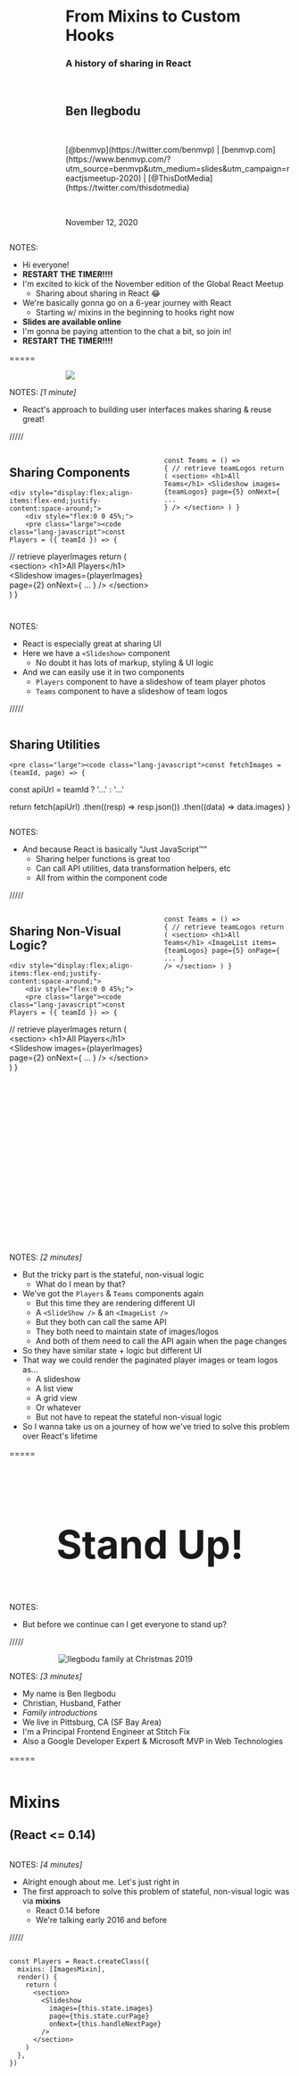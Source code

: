 <!-- .slide: data-state="title-page" data-background="url(../../img/mixins-hooks/road-nighttime-ricardo-rocha-nj1bqRzClq8-unsplash.jpg) no-repeat center" data-background-size="cover" -->

<div style="display: flex; align-items:center; justify-content: flex-end">
	<div style="width: 80%;" class="content-overlay">

  <h1>From Mixins to Custom Hooks</h1>
  <h3>A history of sharing in React</h3>

  <br />

  <h2>Ben Ilegbodu</h2>

  <br />

  <p>[@benmvp](https://twitter.com/benmvp) | [benmvp.com](https://www.benmvp.com/?utm_source=benmvp&utm_medium=slides&utm_campaign=reactjsmeetup-2020) | [@ThisDotMedia](https://twitter.com/thisdotmedia)</p>

  <br />

  <p>November 12, 2020</p>

  </div>
</div>

NOTES:
- Hi everyone!
- **RESTART THE TIMER!!!!**
- I'm excited to kick of the November edition of the Global React Meetup
  * Sharing about sharing in React 😂
- We're basically gonna go on a 6-year journey with React
  * Starting w/ mixins in the beginning to hooks right now
- **Slides are available online**
- I'm gonna be paying attention to the chat a bit, so join in!
- **RESTART THE TIMER!!!!**

=====
<!-- .slide: data-background="url(../../img/ts-react/electric-cables-john-barkiple-l090uFWoPaI-unsplash.jpg) no-repeat center" data-background-size="cover" -->

<div style="display: flex; align-items:center; justify-content: center">
	<div style="width: 60%;" class="content-overlay">
    <a href="https://reactjs.org/" target="_blank"><img src="../../img/react/react-logo.svg" class="plain" /></a>
  </div>
</div>

NOTES:
_[1 minute]_

- React's approach to building user interfaces makes sharing & reuse great!

/////
<!-- .slide: data-background="url(../../img/ts-react/electric-cables-john-barkiple-l090uFWoPaI-unsplash.jpg) no-repeat center" data-background-size="cover" -->

<div style="display:flex; justify-content: flex-start">
  <div class="content-overlay" style="width: 100%">
    <h2>Sharing Components</h2>

    <div style="display:flex;align-items:flex-end;justify-content:space-around;">
	    <div style="flex:0 0 45%;">
        <pre class="large"><code class="lang-javascript">const Players = ({ teamId }) => {
  // retrieve playerImages
  return (
    &lt;section>
      &lt;h1>All Players&lt;/h1>
      &lt;Slideshow
        images={playerImages}
        page={2}
        onNext={ ... }
      />
    &lt;/section>
  )
}</code></pre>
      </div>
      <div style="flex:0 0 45%; margin-left: 20px;">
        <pre class="large"><code class="lang-javascript">const Teams = () => {
  // retrieve teamLogos
  return (
    &lt;section>
      &lt;h1>All Teams&lt;/h1>
      &lt;Slideshow
        images={teamLogos}
        page={5}
        onNext={ ... }
      />
    &lt;/section>
  )
}</code></pre>
      </div>
      <div class="code-highlight" style="height: 295px; top: 480px;"></div>
    </div>
  </div>

  </div>
</div>

NOTES:
- React is especially great at sharing UI
- Here we have a `<Slideshow>` component
  * No doubt it has lots of markup, styling & UI logic
- And we can easily use it in two components
  * `Players` component to have a slideshow of team player photos
  * `Teams` component to have a slideshow of team logos

/////
<!-- .slide: data-background="url(../../img/ts-react/electric-cables-john-barkiple-l090uFWoPaI-unsplash.jpg) no-repeat center" data-background-size="cover" -->

<div style="display:flex; justify-content: flex-start">
  <div class="content-overlay">
    <h2>Sharing Utilities</h2>

    <pre class="large"><code class="lang-javascript">const fetchImages = (teamId, page) => {
  const apiUrl = teamId ? '...' : '...'

  return fetch(apiUrl)
    .then((resp) => resp.json())
    .then((data) => data.images)
}</code></pre>
  </div>
</div>


NOTES:
- And because React is basically "Just JavaScript™"
  * Sharing helper functions is great too
  * Can call API utilities, data transformation helpers, etc
  * All from within the component code

/////
<!-- .slide: data-background="url(../../img/ts-react/electric-cables-john-barkiple-l090uFWoPaI-unsplash.jpg) no-repeat center" data-background-size="cover" -->

<div style="display:flex; justify-content: flex-start">
  <div class="content-overlay">
    <h2>Sharing Non-Visual Logic?</h2>

    <div style="display:flex;align-items:flex-end;justify-content:space-around;">
	    <div style="flex:0 0 45%;">
        <pre class="large"><code class="lang-javascript">const Players = ({ teamId }) => {
  // retrieve playerImages
  return (
    &lt;section>
      &lt;h1>All Players&lt;/h1>
      &lt;Slideshow
        images={playerImages}
        page={2}
        onNext={ ... }
      />
    &lt;/section>
  )
}</code></pre>
      </div>
      <div style="flex:0 0 45%; margin-left: 20px;">
        <pre class="large"><code class="lang-javascript">const Teams = () => {
  // retrieve teamLogos
  return (
    &lt;section>
      &lt;h1>All Teams&lt;/h1>
      &lt;ImageList
        items={teamLogos}
        page={5}
        onPage={ ... }
      />
    &lt;/section>
  )
}</code></pre>
      </div>
    </div>
    <div class="code-highlight" style="height: 295px; top: 480px;"></div>
  </div>
</div>

NOTES:
_[2 minutes]_

- But the tricky part is the stateful, non-visual logic
  * What do I mean by that?
- We've got the `Players` & `Teams` components again
  * But this time they are rendering different UI
  * A `<SlideShow />` & an `<ImageList />`
  * But they both can call the same API
  * They both need to maintain state of images/logos
  * And both of them need to call the API again when the page changes
- So they have similar state + logic but different UI
- That way we could render the paginated player images or team logos as...
  * A slideshow
  * A list view
  * A grid view
  * Or whatever
  * But not have to repeat the stateful non-visual logic
- So I wanna take us on a journey of how we've tried to solve this problem over React's lifetime

=====

<!-- .slide: data-background="url(../../img/giphy/stand-up-steph-curry.gif) no-repeat center" data-background-size="cover" -->

<div style="display:flex; justify-content: center">
  <div class="content-overlay">
    <h1 style="font-size: 5em">Stand Up!</h1>
  </div>
</div>

NOTES:
- But before we continue can I get everyone to stand up?

/////
<!-- .slide: data-background="#000" -->

<div style="display:flex; justify-content: center">
  <div class="content-overlay" style="width: 65%">
    <img src="../../img/family/ilegbodu-family-christmas-2019.jpg" alt="Ilegbodu family at Christmas 2019" />
  </div>
</div>

NOTES:
_[3 minutes]_

- My name is Ben Ilegbodu
- Christian, Husband, Father
- _Family introductions_
- We live in Pittsburg, CA (SF Bay Area)
- I'm a Principal Frontend Engineer at Stitch Fix
- Also a Google Developer Expert & Microsoft MVP in Web Technologies

=====

<!-- .slide: data-background="url(../../img/ts-react/mixing-console-abigail-keenan-QdEn9s5Q_4w-unsplash.jpg) no-repeat center" data-background-size="cover" -->

<div style="display:flex; justify-content: flex-start">
  <div class="content-overlay">
    <h1>Mixins</h1>
    <h2>(React &lt;= 0.14)</h2>
  </div>
</div>

NOTES:
_[4 minutes]_

- Alright enough about me. Let's just right in
- The first approach to solve this problem of stateful, non-visual logic was via **mixins**
  * React 0.14 before
  * We're talking early 2016 and before

/////
<!-- .slide: data-background="url(../../img/ts-react/mixing-console-abigail-keenan-QdEn9s5Q_4w-unsplash.jpg) no-repeat center" data-background-size="cover" -->

<div style="display:flex; justify-content: flex-start">
  <div class="content-overlay">
    <pre class="large"><code class="lang-javascript">const Players = React.createClass({
  mixins: [ImagesMixin],
  render() {
    return (
      &lt;section>
        &lt;Slideshow
          images={this.state.images}
          page={this.state.curPage}
          onNext={this.handleNextPage}
        />
      &lt;/section>
    )
  },
})</code></pre>
    <div class="code-highlight fragment current-visible" style="height: 70px; top: 137px;"></div>
    <div class="code-highlight fragment current-visible" style="height: 130px; top: 423px;"></div>
    <div class="code-highlight fragment current-visible" style="height: 70px; top: 536px;"></div>
  </div>
</div>

NOTES:
- We used `React.createClass` to create a component
  * This is before ES6 classes
- And it took an optional `mixins` property to define 1 or more mixins
  - **ONE:** Here we're using an `ImagesMixin` which I'll show in a sec
- In this case `ImagesMixin` defines the `images` & `curPage` state variables
  * **TWO:** That are passed to the `<SlideShow />`
- **THREE:** And finally `this.handleNextPage` is called when the slideshow changes
  * This helper method is also defined in the mixin
- As you can see there's some magic happening
  * The state is magically available
  * And we have to know that `handleNextPage` is also provided

/////
<!-- .slide: data-background="url(../../img/ts-react/mixing-console-abigail-keenan-QdEn9s5Q_4w-unsplash.jpg) no-repeat center" data-background-size="cover" -->

<div style="display:flex; justify-content: flex-start">
  <div class="content-overlay">

    <pre class="large"><code class="lang-javascript">const ImagesMixin = {
  getInitialState() { return { images: [], curPage: 1 } },
  componentDidMount() { this.updateImages() }
  componentDidUpdate(prevProps, prevState) {
    if (prevState.curPage !== this.state.curPage
      || prevProps.teamId !== this.props.teamId) {
      this.updateImages()
    }
  },
  updateImages() {
    fetchImages(this.props.teamId, this.state.curPage)
      .then((images) => { this.setState({ images }) })
  }
  handleNextPage(curPage) { this.setState({ curPage }) },
}</code></pre>
    <div class="code-highlight fragment current-visible" style="height: 70px; top: 137px;"></div>
    <div class="code-highlight fragment current-visible" style="height: 415px; top: 195px;"></div>
    <div class="code-highlight fragment current-visible" style="height: 240px; top: 594px;"></div>
    <div class="code-highlight fragment current-visible" style="height: 70px; top: 821px;"></div>
  </div>
</div>

NOTES:
- And here's the implementation of `ImagesMixin`
  * Kinda gnarly to look at
  * But let's try walk through it
- **ONE:** the `images` & `curPage` state are defined in the `getInitialState`
- **TWO:** We use `componentDidMount` & `componentDidUpdate`
  * To retrieve the images initially
  * And when either the `curPage` state or the `teamId` prop change
  * By calling `updateImages`
- **THREE:** `updateImages` is where we make the actual `fetchImages` call
  * It's technically "private" and only called w/in the mixins (but it's leaky)
  * And set `images` state w/ returned data
- **FOUR:** And finally we provide the `handleNextPage` helper method **for the components**
  * To update the current page
  * It's not actually called from w/in the mixin
- _This_ is the stateful, non-visual logic that we're trying to share
  * State + lifecycle methods + event handler

/////
<!-- .slide: data-background="url(../../img/ts-react/mixing-console-abigail-keenan-QdEn9s5Q_4w-unsplash.jpg) no-repeat center" data-background-size="cover" -->

<div style="display:flex; justify-content: flex-start">
  <div class="content-overlay" style="width: 65%">
    <h2>Gotchas with Mixins</h2>

    <div style="display:flex;align-items:center;justify-content:space-around;margin-top:5%">
	    <div style="flex:0 0 45%;">
        <pre class="large"><code class="lang-javascript">React.createClass({
  mixins: [
    I18nMixin,
    AuthMixin,
    ThemeMixin,
  ],
  render() {
    // use this.state
    // call helpers
    // render UI
  },
})</code></pre>
      </div>
      <div style="flex:0 0 45%;">
        <ul>
          <li>No ES class support</li>
          <li>Lots of indirection</li>
          <li>Naming collisions</li>
        </ul>
      </div>
  </div>
</div>

NOTES:
- Mixins worked _okay_, but there were several gotchas with them
- 1/ ES Classes didn't support mixins
  * React team wanted to move to using ES classes instead of maintaining their own class system
- 2/ Mixins inherently relied on indirection & agreements to work
  * A mixin might need the component to define a helper method/property or vice versa
  * Furthermore, when there were multiple mixins it was hard to know where the state came from
- 3/ Also there could be helper method name collisions
  * So we would have to namespace the method names to ensure they were unique


=====
<!-- .slide: data-background="url(../../img/mixins-hooks/russian-nesting-dolls-julia-kadel-YmULswIbc3I-unsplash.jpg) no-repeat center" data-background-size="cover" -->

<div style="display:flex; justify-content: flex-end">
  <div class="content-overlay">
    <h1>Higher-order components (HOCs)</h1>
    <h2>(React 15)</h2>
  </div>
</div>

NOTES:
_[9 minutes]_

- So because of all of those issues
  * React 15 migrated to ES classes (in mid-2016) & ditched mixins support
  * And it was kind of a big deal
  * There was even an official blog post entitled _Mixins Considered Harmful_
- So w/o mixins we needed a new strategy for solving this problem
  * Of sharing stateful, non-visual logic
- The next pattern that became popular was higher-order components (HOCs)
  * The pattern was first created way back in React 0.13 (early 2015)
  * But it was later popularized by Dan Abramov before he even started working at Facebook

/////
<!-- .slide: data-background="url(../../img/mixins-hooks/russian-nesting-dolls-julia-kadel-YmULswIbc3I-unsplash.jpg) no-repeat center" data-background-size="cover" -->

<div style="display:flex; justify-content: flex-end">
  <div class="content-overlay">

    <pre class="large"><code class="lang-javascript">const withImages = (Component) => {
  return class Images extends React.Component {
    state = { images: [], curPage: 1 }
    // lifecycle methods + updateImages
    render() {
      return &lt;Component
        {...this.props}
        images={this.state.images}
        curPage={this.state.curPage}
        handleNextPage={ ... }
      /&gt;
    }
  }
}</code></pre>
    <div class="code-highlight fragment current-visible" style="height: 70px; top: 81px;"></div>
    <div class="code-highlight fragment current-visible" style="height: 700px; top: 137px;"></div>
    <div class="code-highlight fragment current-visible" style="height: 130px; top: 195px;"></div>
    <div class="code-highlight fragment current-visible" style="height: 350px; top: 365px;"></div>
    <div class="code-highlight fragment current-visible" style="height: 70px; top: 423px;"></div>
    <div class="code-highlight fragment current-visible" style="height: 185px; top: 480px;"></div>
  </div>
</div>

NOTES:
- An HOC was/is a function that takes an existing component
  * And returns another component that wraps the original one
- **ONE:** So `withImages` is the HOC & it takes the `Component` as a parameter
  * Prefixing the HOC with `with` was a common convention
  * **TWO:** And it returns a new class component called `Images`
  * It's a wrapper class
- **THREE:** `Images` has all the same `state` & lifecycle methods as the mixins approach
- **FOUR:** The big difference is that the HOC **renders** the component passed in
  * **FIVE:** It passes along all the existing `props`
  * **SIX:** But then adds to the props the state properties
  * As well as the `handleNextPage` callback function prop

/////
<!-- .slide: data-background="url(../../img/mixins-hooks/russian-nesting-dolls-julia-kadel-YmULswIbc3I-unsplash.jpg) no-repeat center" data-background-size="cover" -->

<div style="display:flex; justify-content: flex-end">
  <div class="content-overlay">
    <pre class="large"><code class="lang-javascript">const Players = (props) => (
  &lt;section>
    &lt;Slideshow
      images={props.images}
      page={props.curPage}
      onNext={props.handleNextPage}
    />
  &lt;/section>
)
export default withImages(Players)</code></pre>
    <div class="code-highlight fragment current-visible" style="height: 130px; top: 252px;"></div>
    <div class="code-highlight fragment current-visible" style="height: 70px; top: 594px;"></div>
    <div class="code-highlight fragment current-visible" style="height: 70px; top: 365px;"></div>
  </div>
</div>

NOTES:
- The HOC is used similar to the mixin
  * **ONE:** Except the component is receiving props instead of state
- **TWO:** The exported component is the actual component that'll be used in UIs
- But by wrapping `Players` with `withImages`, the HOC will do the work to maintain the state & lifecycles
  * **THREE:** As we paginate we update the UI bay calling the `handleNextPage` prop

/////
<!-- .slide: data-background="url(../../img/mixins-hooks/russian-nesting-dolls-julia-kadel-YmULswIbc3I-unsplash.jpg) no-repeat center" data-background-size="cover" -->

<div style="display:flex; justify-content: flex-end">
  <div class="content-overlay" style="width: 65%">
    <h2>Gotchas with HOCs</h2>

    <div style="display:flex;align-items:center;justify-content:space-around;margin-top:5%">
	    <div style="flex:0 0 45%;">
        <pre class="large"><code class="lang-javascript">class Example {
  render() {
    // use this.props
    // render UI
  }
}
withI18n(
  withAuth(
    withTheme(Example)
  )
)</code></pre>
      </div>
      <div style="flex:0 0 45%;">
        <ul>
          <li>Indirection</li>
          <li>Naming collisions</li>
          <li>Static composition</li>
        </ul>
      </div>
  </div>
</div>

NOTES:
- HOCs kinda inherited the same problems as mixins but different flavors
- 1/ Indirection was still a problem
  * With **HOCs** the only communication is through props
  * But with multiple HOCs we now don't know where our props are coming from
- 2/ There can be prop name collisions if 2 HOCs try to set the same prop
  * Like multiple HOCs wanting to set a `value` prop
- 3/ Lastly there's no way to alter or configure how the HOCs are composed based on the component's props or state
  * Composition only happened statically
  * This wasn't always a problem, but it did make complex situations challenging


=====
<!-- .slide: data-background="url(../../img/mixins-hooks/basketball-hoop-brandi-redd-z_UJ6FhVJZI-unsplash.jpg) no-repeat center" data-background-size="cover" -->

<div style="display:flex; justify-content: flex-start">
  <div class="content-overlay">
    <h1>Render props</h1>
    <h2>(React &lt; 16.8)</h2>
  </div>
</div>

NOTES:
_[13 minutes]_

- Render props have actually always existed in React
  * And they still do now, actually
  * But they were popularized by Michael Jackson from React Training
  * As a superior replacement of HOCs
  * This was right around when React 16 was released (mid-2017)

/////
<!-- .slide: data-background="url(../../img/mixins-hooks/basketball-hoop-brandi-redd-z_UJ6FhVJZI-unsplash.jpg) no-repeat center" data-background-size="cover" -->
<div style="display:flex; justify-content: flex-start">
  <div class="content-overlay">

    <pre class="large"><code class="lang-javascript">class Images extends React.Component {
  state = { images: [], curPage: 1 }

  // lifecycle methods + updateImages

  render() {
    return this.props.render({
      images: this.state.images,
      curPage: this.state.curPage,
      handleNextPage: (curPage) => {
        this.setState({ curPage })
      }
    })
  }
}</code></pre>
    <div class="code-highlight fragment current-visible" style="height: 70px; top: 81px;"></div>
    <div class="code-highlight fragment current-visible" style="height: 185px; top: 137px;"></div>
    <div class="code-highlight fragment current-visible" style="height: 70px; top: 423px;"></div>
    <div class="code-highlight fragment current-visible" style="height: 130px; top: 480px;"></div>
    <div class="code-highlight fragment current-visible" style="height: 185px; top: 594px;"></div>
  </div>
</div>

NOTES:
- So instead of a special mixin or a function
  * **ONE:** We have a normal component
  * Calling it `Images` here
- **TWO:** It has all the same `state` & lifecycle methods as the HOC & mixins approaches
  * That's our stateful, non-visual logic
- **THREE:** The key piece is the function prop called `render`
  * It's a special function prop of a component
  * But instead of being your typical callback handler (like `onClick`)
  * It's a function that takes in data and returns JSX
  * It can actually be called anything, but `render` is a common convention
  * Hence "render prop"
  * It's also common to use the `children` prop as well
- So within the `render()` method we call the `render` prop
  * And we pass it all the data the caller of `<Images />` will need
  * **FOUR:** The `images` & `curPage` state properties
  * **FIVE:** As well as the `handleNextPage` callback for updating the `curPage` state when paginating

/////
<!-- .slide: data-background="url(../../img/mixins-hooks/basketball-hoop-brandi-redd-z_UJ6FhVJZI-unsplash.jpg) no-repeat center" data-background-size="cover" -->
<div style="display:flex; justify-content: flex-start">
  <div class="content-overlay">

    <pre class="large"><code class="lang-javascript">const Players = ({ teamId }) => (
  &lt;section>
    &lt;Images
      teamId={teamId}
      render={(data) => (
        &lt;Slideshow
          images={data.images}
          page={data.curPage}
          onNext={data.handleNextPage}
        />
      )}
    />
  &lt;/section>
)</code></pre>
    <div class="code-highlight fragment current-visible" style="height: 415px; top: 308px;"></div>
    <div class="code-highlight fragment current-visible" style="height: 295px; top: 365px;"></div>
  </div>
</div>

NOTES:
- The use of a render prop feels more like normal React
- The `<Images />` component basically exposes its underlying state to `Players`
  * **ONE:** By calling the `render` prop function passed to it
- `Players` now can render whatever UI it likes based on the `data` it receives in the `render` prop!
  * **TWO:** And here, just like the other examples, it's rendering the `<Slideshow />`
  * And any other UI that relies on the `data` would go w/in `<Images />` as well

/////
<!-- .slide: data-background="url(../../img/mixins-hooks/basketball-hoop-brandi-redd-z_UJ6FhVJZI-unsplash.jpg) no-repeat center" data-background-size="cover" -->

<div style="display:flex; justify-content: flex-start">
  <div class="content-overlay" style="width: 65%">
    <h2>Gotchas with Render props</h2>

    <div style="display:flex;align-items:center;justify-content:space-around;">
	    <div style="flex:0 0 45%;">
        <pre class="large"><code class="lang-javascript">&lt;I18n>
  {(translations) => (
    &lt;Auth>
      {(authData) => (
        &lt;Theme>
          {(theme) => (
            ...
          )}
        &lt;/Theme>
      )}
    &lt;/Auth>
  )}
&lt;/I18n></code></pre>
      </div>
      <div style="flex:0 0 45%;">
        <ul>
          <li><code>PropTypes.func</code></li>
          <li>Crazy nesting</li>
        </ul>
      </div>
  </div>
</div>

NOTES:
- However, there are still a couple of pain points
- 1/ React `PropTypes` only have `PropTypes.func`
  * There's no public definition of what parameters the function will pass
  * What's the shape of `translations`?
  * What properties are in `authData`?
  * Is `theme` and object or a single value?
  * It can be tricky to know without something like TypeScript
- 2/ Also as we can see here... when there are multiple render props
  * Things can get a bit crazy
  * With render props the entire UI is nested w/in the function prop
  * So here we're 6 levels indented before we even begin the real UI
- But overall render props worked well for sharing stateful, non-visual logic

=====
<!-- .slide: data-background="url(../../img/perfect-lib/annie-spratt-rx1iJ59jRyU-gift-box-unsplash.jpg) no-repeat center" data-background-size="cover" -->

<div style="display:flex; justify-content: flex-end">
  <div class="content-overlay">
    <h1>Custom hooks</h1>
    <h2>(React &gt;= 16.8)
  </div>
</div>

NOTES:
_[17 minutes]_

- So we've talked about mixins, then HOCs, and just now render props
- Then with React 16.8 (in early 2019) finally came custom hooks (dun! dun! dun!!! 😂)
- They were designed specifically to solve this problem of sharing stateful, non-visual logic

/////
<!-- .slide: data-background="url(../../img/perfect-lib/annie-spratt-rx1iJ59jRyU-gift-box-unsplash.jpg) no-repeat center" data-background-size="cover" -->

<div style="display:flex; justify-content: flex-end">
  <div class="content-overlay">

    <pre class="large"><code class="lang-javascript">const useImages = (teamId) => {
  const [images, setImages] = useState([])
  const [curPage, setCurPage] = useState(1)

  useEffect(() => {
    fetchImages(teamId, curPage)
      .then((newImages) => {
        setImages(newImages)
      })
  }, [teamId, curPage])

  return { images, curPage, setCurPage }
}</code></pre>
    <div class="code-highlight fragment current-visible" style="height: 70px; top: 81px;"></div>
    <div class="code-highlight fragment current-visible" style="height: 130px; top: 137px;"></div>
    <div class="code-highlight fragment current-visible" style="height: 350px; top: 308px;"></div>
    <div class="code-highlight fragment current-visible" style="height: 70px; top: 707px;"></div>
  </div>
</div>

NOTES:
- Custom hooks are **functions** that _must_ to start with `use`
  * **ONE:** So we're calling it `useImages`
- **TWO:** It maintains state for `images` & `curPage` just like the others
  * Now using the `useState` hook
- **THREE:** It fetches new images whenever the current page changes as well
  * We're now using the `useEffect` hook which is a bit simpler
- **FOUR:** Finally we're returning the data the consuming component needs
  * `images`, `curPage` & `setCurPage` (the function that updates the `curPage`)
- It's all the same things as before, but much clearer & more concise IMO
  * I could actually fit it all on one screen!
  * And do you remember how gnarly our mixins code looked at the beginning?

/////
<!-- .slide: data-background="url(../../img/perfect-lib/annie-spratt-rx1iJ59jRyU-gift-box-unsplash.jpg) no-repeat center" data-background-size="cover" -->

<div style="display:flex; justify-content: flex-end">
  <div class="content-overlay">
    <pre class="large"><code class="lang-javascript">const Players = ({ teamId }) => {
  const {
    images, curPage, setCurPage
  } = useImages(teamId)

  return (
    &lt;section>
      &lt;Slideshow
        images={images}
        page={curPage}
        onNext={setCurPage}
      />
    &lt;/section>
  )
}</code></pre>
    <div class="code-highlight fragment current-visible" style="height: 185px; top: 137px;"></div>
    <div class="code-highlight fragment current-visible" style="height: 70px; top: 195px;"></div>
    <div class="code-highlight fragment current-visible" style="height: 185px; top: 536px;"></div>
    <div class="code-highlight fragment current-visible" style="height: 185px; top: 137px;"></div>
  </div>
</div>

NOTES:
- **ONE:** So now our same `Players` component calls our `useImages` custom hook
  * Passing in the `teamId`
  * **TWO:** And gets the `images` & `curPage` data + `setCurPage` function
- **THREE:** And passes them on to the `<Slideshow />` component
- This is pretty similar in spirit to the render prop
  * **FOUR:** But the `useImages` custom hook looks like a normal function call
  * So it has the typical inputs & outputs that functions have to get data
  * And it's separate from the UI
  * So we don't get that sometimes-hard-to-parse UI nesting from the render prop

/////
<!-- .slide: data-background="url(../../img/perfect-lib/annie-spratt-rx1iJ59jRyU-gift-box-unsplash.jpg) no-repeat center" data-background-size="cover" -->

<div style="display:flex; justify-content: flex-end">
  <div class="content-overlay">

    <pre class="large"><code class="lang-javascript">const Teams = () => {
  const {
    images, curPage, setCurPage
  } = useImages()

  return (
    &lt;section>
      &lt;ImageList
        items={images}
        page={curPage}
        onPage={setCurPage}
      />
    &lt;/section>
  )
}</code></pre>
    <div class="code-highlight fragment current-visible" style="height: 295px; top: 480px;"></div>
    <div class="code-highlight fragment current-visible" style="height: 185px; top: 137px;"></div>
    <div class="code-highlight fragment current-visible" style="height: 185px; top: 536px;"></div>
  </div>
</div>

NOTES:
- If you remember before way in the beginning, we also had a `Teams` component
  * **ONE:** And instead of rendering a `<Slideshow />` we wanna render an `<ImageList />`
  * Well now we can use the same _type_ of data we get back from `useImages`
- **TWO:** So we call the `useImages` custom hook like before
- **THREE:** But this time pass the data to `<ImageList />`
- So we were able to share the same state management + API calls
  * Across 2 different components
  * And render 2 completely different UIs, a `<Slideshow />` & a `<ImageList />`
  * That's the power & ease of custom hooks

/////
<!-- .slide: data-background="url(../../img/perfect-lib/annie-spratt-rx1iJ59jRyU-gift-box-unsplash.jpg) no-repeat center" data-background-size="cover" -->

<div style="display:flex; justify-content: flex-end">
  <div class="content-overlay" style="width: 80%">
    <h2>Gotchas with Custom hooks</h2>

    <div style="display:flex;align-items:center;justify-content:space-around;margin-top:5%">
	    <div style="flex:0 0 60%;">
        <pre class="large"><code class="lang-javascript">const Example = () => {
  const translations = useI18n()
  const authData = useAuth()
  const theme = useTheme()

  // render UI
}</code></pre>
      </div>
      <div style="flex:0 0 35%;">
        <ul>
          <li>Conditional hooks</li>
          <li>No markup</li>
        </ul>
      </div>
  </div>
</div>

NOTES:
- The main advantage of custom hooks over render props is there's no nesting
  * We can call the custom hooks in sequence
- However we still have some issues
- 1/ With render props I could conditionally render the render prop component
  * Because it's against the rules to conditionally render custom hooks
  * So even if data from a hook is not needed because of the value of a prop
  * We still **must** call the hook
  * Buuut we can pass values **to** the custom hook so it could do nothing based on the value
- 2/ The other thing to note is that custom hooks don't render markup
  * I didn't show this as we discussed them, but...
  * An HOC can render markup before, after or around the `Component` we pass to it
  * A render prop component can do the same to the function prop passed to it
  * But custom hooks cannot do that
  * For the most part, they deal purely data
- This is why custom hooks haven't "killed" render props
  * Render props may removed the need for HOCs
  * But there's still a place for render props
  * Particularly when you need something to abstract state, logic **AND** UI
  * But that in itself can be a whole separate talk 😄

=====
<!-- .slide: data-background="url(../../img/ts-react/curved-library-susan-yin-2JIvboGLeho-unsplash.jpg) no-repeat center" data-background-size="cover" -->

<div style="display:flex; justify-content: center">
  <div class="content-overlay">
    <h2>Resources</h2>

    <ul>
      <li><a href="https://medium.com/@dan_abramov/mixins-are-dead-long-live-higher-order-components-94a0d2f9e750" target="_blank"><em>Mixins Are Dead. Long Live Composition</em></a> (3/13/2015)</li>
      <li><a href="https://reactjs.org/blog/2016/07/13/mixins-considered-harmful.html" target="_blank"><em>Mixins Considered Harmful</em></a> (7/13/2016)</li>
      <li><a href="https://ui.dev/react-higher-order-components/" target="_blank"><em>React Higher-Order Components</em></a></li>
      <li><a href="https://cdb.reacttraining.com/use-a-render-prop-50de598f11ce" target="_blank"><em>Use a Render Prop!</em></a> (9/18/2017)</li>
      <li><a href="https://ui.dev/react-render-props/" target="_blank"><em>React Render Props</em></a></li>
      <li><a href="https://reactjs.org/blog/2019/02/06/react-v16.8.0.html" target="_blank"><em>React v16.8: The One With Hooks</em></a> (2/6/2019)</li>
      <li><a href="https://reactjs.org/docs/hooks-intro.html" target="_blank"><em>Introducing Hooks</em></a></li>
      <li><a href="https://ui.dev/why-react-hooks/" target="_blank"><em>Why React Hooks?</em></a></li>
    </ul>
  </div>
</div>

NOTES:
_[22 minutes]_

- As we wrap...
- There are several blog posts you can read that cover this history we went over
- It's fun to watch the timeline of the "approved" method of solving this problem
- React is continuously evolving!


/////
<!-- .slide: data-background="url(../../img/ts-react/curved-library-susan-yin-2JIvboGLeho-unsplash.jpg) no-repeat center" data-background-size="cover" -->

<div style="display:flex; justify-content: center">
  <div class="content-overlay" style="width: 100%">
    <div style="display:flex;flex-wrap:wrap;align-items:center;justify-content:space-around">
      <div style="flex: 0 0 60%;">
        <a href="https://www.benmvp.com/minishops/migrating-to-react-hooks/?utm_source=benmvp&utm_medium=slides&utm_campaign=reactjsmeetup-2020" target="_blank">
          <img src="../../img/mixins-hooks/migrating-to-react-hooks.png" alt="A Screenshot of the Migrating to React Hooks minishop page on benmvp.com" class="plain" style="width: 100%" />
        </a>
      </div>
      <div style="flex: 0 0 40%; text-align: left;">
       <ul>
        <li><a href="https://www.benmvp.com/minishops/typescript-for-react-developers/?utm_source=benmvp&utm_medium=slides&utm_campaign=reactjsmeetup-2020" target="_blank">TypeScript for React Developers</a></li>
        <li><a href="https://www.benmvp.com/minishops/zero-to-react-with-hooks/?utm_source=benmvp&utm_medium=slides&utm_campaign=reactjsmeetup-2020" target="_blank">Zero to React with Hooks</a></li>
        <li><a href="https://www.benmvp.com/minishops/migrating-to-react-hooks/?utm_source=benmvp&utm_medium=slides&utm_campaign=reactjsmeetup-2020" target="_blank">Migrating to React Hooks</a></li>
        <li><a href="https://www.benmvp.com/minishops/sharing-react-component-logic/?utm_source=benmvp&utm_medium=slides&utm_campaign=reactjsmeetup-2020" target="_blank">Sharing React Component Logic</a></li>
      </ul>
    </div>
  </div>
</div>

NOTES:
- And before I finish...
- I periodically host a series of short, 3-hour remote React workshops
  * I call them "minishops"
- One of them is called "Migrating to React Hooks"
  * So if you're currently using React class components and wanna learn hooks
  * You should check it out
- I'm doing a free giveaway for conference attendees
  * Go to my site (benmvp.com) and check out the minishops page
  * **If** you can attend
  * Send out a tweet w/ the link and tag me in
  * I'll pick one and give you a free ticket

=====
<!-- .slide: data-background="url(../../img/perfect-lib/kelly-sikkema-fvpgfw3IF1w-thanks-unsplash.jpg) no-repeat center" data-background-size="cover"  -->

<div style="display: flex; align-items:center; justify-content: flex-end">
	<div style="width: 30%" class="content-overlay closing">

  <h1 class="closing">Ben Ilegbodu</h1>

  <br />

  <p><a href="https://twitter.com/benmvp" target="_blank">@benmvp</a> | <a href="https://www.benmvp.com/?utm_source=benmvp&utm_medium=slides&utm_campaign=reactjsmeetup-2020" target="_blank">benmvp.com</a></p>
  <p><a href="mailto:ben@benmvp.com">ben@benmvp.com</a></p>
  <p><a href="https://github.com/benmvp" target="_blank">github/benmvp</a></p>

  </div>
</div>

NOTES:
_[25 minutes]_

- So that's it!
- Hopefully you found this journey insightful
  * And hopefully it made you appreciate hooks a bit more 😄
  * And you probably got a bit history lesson too!
- Again, these slides are already available online
- If you've got questions
  * Drop them in the Q&A and I'll do my best to answer
- But if you think of something later
  * Reach out to me on Twitter (@benmvp)
- Thanks!
